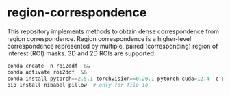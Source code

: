 # region-correspondence

This repository implements methods to obtain dense correspondence from region correspondence. 
Region correspondence is a higher-level correspondence represented by multiple, paired (corresponding) region of interest (ROI) masks.
3D and 2D ROIs are supported.  


```python
conda create -n roi2ddf  && 
conda activate roi2ddf  && 
conda install pytorch==2.5.1 torchvision==0.20.1 pytorch-cuda=12.4 -c pytorch -c nvidia  && #TODO: update to pip 
pip install nibabel pillow  # only for file io
```